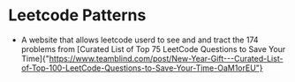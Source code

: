 # Leetcode Patterns
  - A website that allows leetcode userd to see and and tract the 174 problems from [Curated List of Top 75 LeetCode Questions to Save Your Time]{"https://www.teamblind.com/post/New-Year-Gift---Curated-List-of-Top-100-LeetCode-Questions-to-Save-Your-Time-OaM1orEU"}

